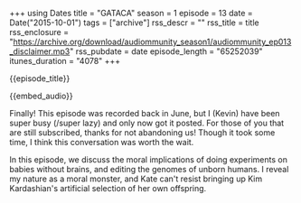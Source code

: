 +++
using Dates
title = "GATACA"
season = 1
episode = 13
date = Date("2015-10-01")
tags = ["archive"]
rss_descr = ""
rss_title = title
rss_enclosure = "https://archive.org/download/audiommunity_season1/audiommunity_ep013_disclaimer.mp3"
rss_pubdate = date
episode_length = "65252039"
itunes_duration = "4078"
+++

{{episode_title}}

{{embed_audio}}

Finally! This episode was recorded back in June, but I (Kevin) have been super busy (/super lazy) and only now got it posted. For those of you that are still subscribed, thanks for not abandoning us! Though it took some time, I think this conversation was worth the wait.

In this episode, we discuss the moral implications of doing experiments on babies without brains, and editing the genomes of unborn humans. I reveal my nature as a moral monster, and Kate can't resist bringing up Kim Kardashian's artificial selection of her own offspring.
